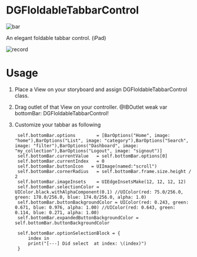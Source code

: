 # DGFloldableTabbarControl
![bar](https://user-images.githubusercontent.com/12591229/30094395-d8aadb7a-92eb-11e7-8e19-e3c90c17a3c7.png)

An elegant foldable tabbar control. (iPad)


![record](https://user-images.githubusercontent.com/12591229/30094896-d494a3a6-92ee-11e7-9e46-7da82fd5c60c.gif)


# Usage

1. Place a View on your storyboard and assign DGFloldableTabbarControl class.
2. Drag outlet of that View on your controller.
    @IBOutlet weak var bottomBar: DGFloldableTabbarControl!

2. Customize your tabbar as following 

        self.bottomBar.options        = [BarOptions("Home", image: "home"),BarOptions("List", image: "category"),BarOptions("Search", image: "filter"),BarOptions("Dashboard", image: "my_collection"),BarOptions("Logout", image: "signout")]
        self.bottomBar.currentValue   = self.bottomBar.options[0]
        self.bottomBar.currentIndex   = 0
        self.bottomBar.buttonIcon   = UIImage(named:"scroll")
        self.bottomBar.cornerRadius   = self.bottomBar.frame.size.height / 2
        self.bottomBar.imageInsets    = UIEdgeInsetsMake(12, 12, 12, 12)
        self.bottomBar.selectionColor = UIColor.black.withAlphaComponent(0.1) //UIColor(red: 75.0/256.0, green: 178.0/256.0, blue: 174.0/256.0, alpha: 1.0)
        self.bottomBar.buttonBackgroundColor = UIColor(red: 0.243, green: 0.671, blue: 0.976, alpha: 1.00) //UIColor(red: 0.643, green: 0.114, blue: 0.271, alpha: 1.00)
        self.bottomBar.expandedButtonBackgroundColor = self.bottomBar.buttonBackgroundColor
        
        self.bottomBar.optionSelectionBlock = {
            index in
            print("[---] Did select  at index: \(index)")
        }
